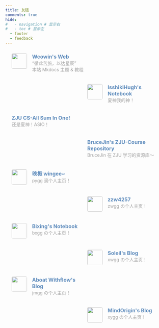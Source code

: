 ```yaml
---
title: 友链
comments: true
hide:
#   - navigation # 显示右
#   - toc # 显示左
  - footer
  - feedback
---
```


<div class="post-body">
  <div id="links">
    <style>
      /* 用于大屏幕和小屏幕的通用样式 */
      .card {
        width: 45%;
        font-size: 1rem;
        padding: 10px 20px;
        border-radius: 4px;
        transition-duration: 0.15s;
        margin-bottom: 1rem;
        display: flex;
      }
      .card:nth-child(odd) {
        float: left;
      }
      .card:nth-child(even) {
        float: right;
      }
      .card:hover {
        transform: scale(1.1);
        box-shadow: 0 2px 6px 0 rgba(0, 0, 0, 0.12), 0 0 6px 0 rgba(0, 0, 0, 0.04);
      }
      .card a {
        border: none;
      }
      .card .ava {
        width: 3rem !important;
        height: 3rem !important;
        margin: 0 !important;
        margin-right: 1em !important;
        border-radius: 4px;
      }
      .card .card-header {
        font-style: italic;
        overflow: hidden;
        width: 100%;
      }
      .card .card-header a {
        font-style: normal;
        color: #608dbd;
        font-weight: bold;
        text-decoration: none;
      }
      .card .card-header a:hover {
        color: #d480aa;
        text-decoration: none;
      }
      .card .card-header .info {
        font-style: normal;
        color: #a3a3a3;
        font-size: 14px;
        min-width: 0;
        overflow: hidden;
        white-space: nowrap;
      }
      /* 媒体查询：小屏幕 */
      @media (max-width: 768px) {
        .card {
          width: 100%; /* 在小屏幕上显示为单列 */
          float: none; /* 清除浮动 */
        }
      }
    </style>
    <div class="links-content">
      <div class="link-navigation">
        <div class="card"> 
          <img class="ava" src="https://s2.loli.net/2024/02/01/gaE47y5fKM6kosV.png" /> 
          <div class="card-header"> 
            <div> 
            <a href="https://wcowin.work/ " target="_blank">Wcowin's Web</a> 
            </div> 
            <div class="info">“循此苦旅，以达星辰”</div>
            <div class="info">本站 Mkdocs 主题 & 教程</div>
          </div> 
        </div>
        <div class="card"> 
          <img class="ava" src="https://note.isshikih.top/_assets/iro/IroPatch_Brown.png" /> 
          <div class="card-header"> 
            <div> 
            <a href="https://note.isshikih.top/" target="_blank">IsshikiHugh's Notebook</a> 
            </div> 
            <div class="info">夏神我的神！</div> 
          </div> 
        </div>
        <div class="card"> 
          <div class="card-header"> 
            <div> 
            <a href="https://isshikihugh.github.io/zju-cs-asio/" target="_blank">ZJU CS-All Sum In One!</a> 
            </div> 
            <div class="info">还是夏神！ASIO！</div> 
          </div> 
        </div>
        <div class="card"> 
          <div class="card-header"> 
            <div> 
            <a href="https://github.com/BruceJqs/ZJU-Courses" target="_blank">BruceJin's ZJU-Course Repository</a> 
            </div> 
            <div class="info">BruceJin 在 ZJU 学习的资源库～</div> 
          </div> 
        </div> 
        <div class="card"> 
          <img class="ava" src="http://47.96.29.144/img/avatar.jpg" /> 
          <div class="card-header"> 
            <div>
            <a href="http://47.96.29.144/" target="_blank">晚栀 wingee~</a> 
            </div> 
            <div class="info"> pygg 滴个人主页！</div> 
          </div> 
        </div> 
        <div class="card"> 
          <img class="ava" src="https://zzw4257.cn/_astro/demo-avatar.Dw-aIvea_Z1xvGVL.webp" /> 
          <div class="card-header"> 
            <div> 
            <a href="https://zzw4257.cn/" target="_blank">zzw4257</a> 
            </div> 
            <div class="info">zwgg の个人主页！</div> 
          </div> 
        </div>  
        <div class="card"> 
          <img class="ava" src="https://wbx0710.github.io/mymkdocs/images/logo.jpg" /> 
          <div class="card-header"> 
            <div> 
            <a href="https://wbx0710.github.io/mymkdocs/" target="_blank">Bixing's Notebook</a> 
            </div> 
            <div class="info">bxgg の个人主页！</div> 
          </div> 
        </div>  
        <div class="card"> 
          <img class="ava" src="https://xw-soleil.github.io/img/myavatar.jpg" /> 
          <div class="card-header"> 
            <div> 
            <a href="https://xw-soleil.github.io/" target="_blank">Soleil's Blog</a> 
            </div> 
            <div class="info">xwgg の个人主页！</div> 
          </div> 
        </div> 
        <div class="card"> 
          <img class="ava" src="https://www.notion.so/image/https%3A%2F%2Fprod-files-secure.s3.us-west-2.amazonaws.com%2F184e2b75-7423-4596-a8f3-d2664bbf3cfa%2F00414518-89d8-4a80-85c9-5acd615254bb%2F%25E8%25B5%25B0%25E9%25A9%25AC%25E5%25A3%2581%25E7%25BA%25B8.png?table=collection&id=1803170b-7f32-8189-9beb-000b8ea6e47c&t=1803170b-7f32-8189-9beb-000b8ea6e47c&width=800&cache=v2" /> 
          <div class="card-header"> 
            <div> 
            <a href="https://www.aboatwithflow.top/" target="_blank">Aboat Withflow's Blog</a> 
            </div> 
            <div class="info">jmgg の个人主页！</div> 
          </div> 
        </div>   
        <div class="card"> 
          <img class="ava" src="https://www.notion.so/image/attachment%3A500bfc4b-1a87-4acb-b6f5-44fb737cbc77%3Alxy.jpg?table=collection&id=1c6cf0a2-4bb7-4299-89cf-c1ab460a758f&t=1c6cf0a2-4bb7-4299-89cf-c1ab460a758f" /> 
          <div class="card-header"> 
            <div> 
            <a href="https://blog.mindorigin.top/" target="_blank">MindOrigin's Blog</a> 
            </div> 
            <div class="info">xygg の个人主页！</div> 
          </div> 
        </div>   
      </div>
    </div>
  </div>
</div>